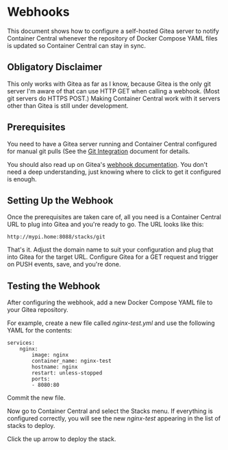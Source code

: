 # Webhooks
This document shows how to configure a self-hosted Gitea server to notify Container Central whenever the repository of Docker Compose YAML files is updated so Container Central can stay in sync.

## Obligatory Disclaimer
This only works with Gitea as far as I know, because Gitea is the only git server I'm aware of that can use HTTP GET when calling a webhook. (Most git servers do HTTPS POST.) Making Container Central work with it servers other than Gitea is still under development.

## Prerequisites
You need to have a Gitea server running and Container Central configured for manual git pulls (See the [Git Integration](Git-Integration.md) document for details.

You should also read up on Gitea's [webhook documentation](https://docs.gitea.io/en-us/webhooks/). You don't need a deep understanding, just knowing where to click to get it configured is enough.

## Setting Up the Webhook
Once the prerequisites are taken care of, all you need is a Container Central URL to plug into Gitea and you're ready to go. The URL looks like this:

```
http://mypi.home:8088/stacks/git
```

That's it. Adjust the domain name to suit your configuration and plug that into Gitea for the target URL. Configure Gitea for a GET request and trigger on PUSH events, save, and you're done.

## Testing the Webhook
After configuring the webhook, add a new Docker Compose YAML file to your Gitea repository.

For example, create a new file called _nginx-test.yml_ and use the following YAML for the contents:

```
services:
    nginx:
        image: nginx
        container_name: nginx-test
        hostname: nginx
        restart: unless-stopped
        ports:
        - 8080:80
```

Commit the new file.

Now go to Container Central and select the Stacks menu. If everything is configured correctly, you will see the new _nginx-test_ appearing in the list of stacks to deploy.

Click the up arrow to deploy the stack.
